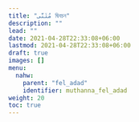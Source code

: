 ```yaml
---
title: "مُثَنَّى দ্বিবচন"
description: ""
lead: ""
date: 2021-04-28T22:33:08+06:00
lastmod: 2021-04-28T22:33:08+06:00
draft: true
images: []
menu: 
  nahw:
    parent: "fel_adad"
    identifier: muthanna_fel_adad
weight: 20
toc: true
---
```



